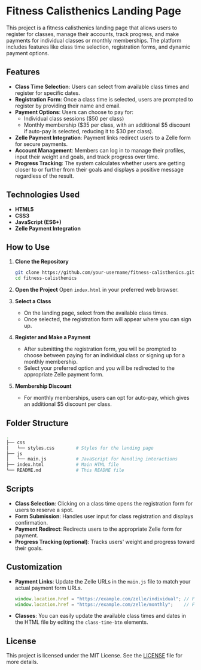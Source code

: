 # Fitness Calisthenics Landing Page

This project is a fitness calisthenics landing page that allows users to register for classes, manage their accounts, track progress, and make payments for individual classes or monthly memberships. The platform includes features like class time selection, registration forms, and dynamic payment options.

## Features
- **Class Time Selection**: Users can select from available class times and register for specific dates.
- **Registration Form**: Once a class time is selected, users are prompted to register by providing their name and email.
- **Payment Options**: Users can choose to pay for:
  - Individual class sessions ($50 per class)
  - Monthly membership ($35 per class, with an additional $5 discount if auto-pay is selected, reducing it to $30 per class).
- **Zelle Payment Integration**: Payment links redirect users to a Zelle form for secure payments.
- **Account Management**: Members can log in to manage their profiles, input their weight and goals, and track progress over time.
- **Progress Tracking**: The system calculates whether users are getting closer to or further from their goals and displays a positive message regardless of the result.

## Technologies Used
- **HTML5**
- **CSS3**
- **JavaScript (ES6+)**
- **Zelle Payment Integration**

## How to Use
1. **Clone the Repository**
   ```bash
   git clone https://github.com/your-username/fitness-calisthenics.git
   cd fitness-calisthenics
   ```

2. **Open the Project**
   Open `index.html` in your preferred web browser.

3. **Select a Class**
   - On the landing page, select from the available class times.
   - Once selected, the registration form will appear where you can sign up.

4. **Register and Make a Payment**
   - After submitting the registration form, you will be prompted to choose between paying for an individual class or signing up for a monthly membership.
   - Select your preferred option and you will be redirected to the appropriate Zelle payment form.

5. **Membership Discount**
   - For monthly memberships, users can opt for auto-pay, which gives an additional $5 discount per class.

## Folder Structure
```bash
.
├── css
│   └── styles.css        # Styles for the landing page
├── js
│   └── main.js           # JavaScript for handling interactions
├── index.html            # Main HTML file
└── README.md             # This README file
```

## Scripts

- **Class Selection**: Clicking on a class time opens the registration form for users to reserve a spot.
- **Form Submission**: Handles user input for class registration and displays confirmation.
- **Payment Redirect**: Redirects users to the appropriate Zelle form for payment.
- **Progress Tracking (optional)**: Tracks users' weight and progress toward their goals.

## Customization
- **Payment Links**: Update the Zelle URLs in the `main.js` file to match your actual payment form URLs.
  ```javascript
  window.location.href = "https://example.com/zelle/individual"; // For individual class
  window.location.href = "https://example.com/zelle/monthly";    // For monthly membership
  ```

- **Classes**: You can easily update the available class times and dates in the HTML file by editing the `class-time-btn` elements.

## License
This project is licensed under the MIT License. See the [LICENSE](LICENSE) file for more details.


